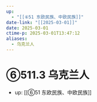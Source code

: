 ```yaml
---
up:
  - "[[⑥51 东欧民族、中欧民族]]"
date-link: "[[2025-03-01]]"
date: 2025-03-01
ctime-p: 2025-03-01T13:47:12
aliases:
  - 乌克兰人
---
```


# ⑥511.3 乌克兰人

- up: [[⑥51 东欧民族、中欧民族]]
